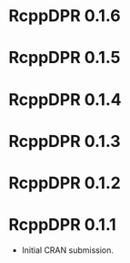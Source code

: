 # RcppDPR 0.1.6

# RcppDPR 0.1.5

# RcppDPR 0.1.4

# RcppDPR 0.1.3

# RcppDPR 0.1.2

# RcppDPR 0.1.1

* Initial CRAN submission.
